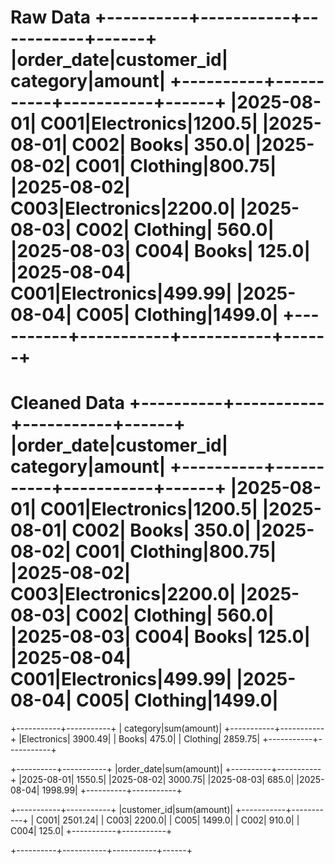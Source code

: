 Raw Data
+----------+-----------+-----------+------+
|order_date|customer_id|   category|amount|
+----------+-----------+-----------+------+
|2025-08-01|       C001|Electronics|1200.5|
|2025-08-01|       C002|      Books| 350.0|
|2025-08-02|       C001|   Clothing|800.75|
|2025-08-02|       C003|Electronics|2200.0|
|2025-08-03|       C002|   Clothing| 560.0|
|2025-08-03|       C004|      Books| 125.0|
|2025-08-04|       C001|Electronics|499.99|
|2025-08-04|       C005|   Clothing|1499.0|
+----------+-----------+-----------+------+
=================================================
Cleaned Data
+----------+-----------+-----------+------+
|order_date|customer_id|   category|amount|
+----------+-----------+-----------+------+
|2025-08-01|       C001|Electronics|1200.5|
|2025-08-01|       C002|      Books| 350.0|
|2025-08-02|       C001|   Clothing|800.75|
|2025-08-02|       C003|Electronics|2200.0|
|2025-08-03|       C002|   Clothing| 560.0|
|2025-08-03|       C004|      Books| 125.0|
|2025-08-04|       C001|Electronics|499.99|
|2025-08-04|       C005|   Clothing|1499.0|
=========================================
+-----------+-----------+
|   category|sum(amount)|
+-----------+-----------+
|Electronics|    3900.49|
|      Books|      475.0|
|   Clothing|    2859.75|
+-----------+-----------+

+----------+-----------+
|order_date|sum(amount)|
+----------+-----------+
|2025-08-01|     1550.5|
|2025-08-02|    3000.75|
|2025-08-03|      685.0|
|2025-08-04|    1998.99|
+----------+-----------+

+-----------+-----------+
|customer_id|sum(amount)|
+-----------+-----------+
|       C001|    2501.24|
|       C003|     2200.0|
|       C005|     1499.0|
|       C002|      910.0|
|       C004|      125.0|
+-----------+-----------+

+----------+-----------+-----------+------+

